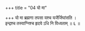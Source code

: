 +++
title = "04 यो मा"

+++
यो मा ब्रह्मणा तपसा यश्च यजैर्जिघांसति ।  
इन्द्रश्च तस्याग्निश्च हृदये ऽधि नि विध्यताम् ॥ ६ ॥
